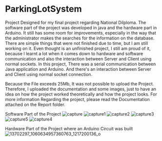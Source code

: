 # ParkingLotSystem
Project Designed for my final project regarding National Dilploma. The software part of the project was developed in java and the hardware part in Arduino.
It still has some room for improvements, especially in the way that the administrator makes the searches for the information
on the database. There are simple things that were not finished due to time, but I am still working on it. Even thought is an unfinished
project, I still am proud of it, because I learnt a lot when it comes down to hardware and software communication and also the interaction between Server and Client using normal sockets. 
In this project, There was a serial communication between Java application and Arduino. And there's an interaction between Server and Client using normal socket connection.

Because the File exceeds 25Mb, It was not possible to upload the Project. Therefore, I uploaded the documentation and some images, just to have an idea on how the project worked theoretically and how the project looks. For more information Regarding the project, please read the Documentation attached on the Report folder.

Software Part of the Project
![capture](https://cloud.githubusercontent.com/assets/20063600/16629130/8f55a192-43ac-11e6-975c-b5731b8a8f7e.PNG)
![capture1](https://cloud.githubusercontent.com/assets/20063600/16629131/8f5a674a-43ac-11e6-8ed5-544d884cfc45.PNG)
![capture2](https://cloud.githubusercontent.com/assets/20063600/16629132/8f607d60-43ac-11e6-81a6-4ea3f0b5a438.PNG)
![capture3](https://cloud.githubusercontent.com/assets/20063600/16629133/8f67a0ea-43ac-11e6-9d27-c8dec127ba0c.PNG)
![capture5](https://cloud.githubusercontent.com/assets/20063600/16629134/8f6e647a-43ac-11e6-920a-6afdec7ced7f.PNG)
![capture4](https://cloud.githubusercontent.com/assets/20063600/16629135/8f743b98-43ac-11e6-87e0-b4b8f5168426.PNG)

Hardware Part of the Project where an Arduino Circuit was built
![13702297_1060634957360763_1217200136_o](https://cloud.githubusercontent.com/assets/20063600/16815270/0ef0936a-4931-11e6-95a6-8bc6a7c70fa2.jpg)
